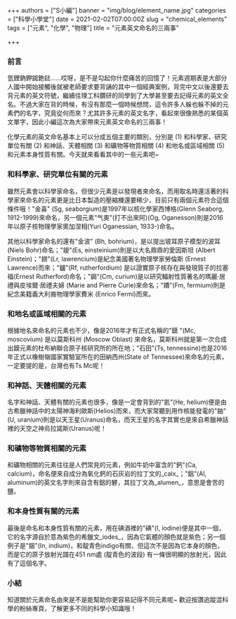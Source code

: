 +++
authors = ["S小編"]
banner = "img/blog/element_name.jpg"
categories = ["科學小學堂"]
date = 2021-02-02T07:00:00Z
slug = "chemical_elements"
tags = ["元素", "化學", "物理"]
title = "元素英文命名的三兩事"

+++
### 前言

氫鋰鈉鉀銣銫鍅......哎呀，是不是勾起你什麼痛苦的回憶了！元素週期表是大部分人國中開始接觸後就被老師要求要背誦的其中一個經典案例，背完中文以後還要去背元素的英文符號，繼續往理工科鑽研的同學到了大學甚至要去記得元素的英文全名。不過大家在背的時候，有沒有那麼一個時候想問，這令許多人躲也躲不掉的元素們的名字，究竟從何而來？尤其許多元素的英文名字，看起來很像熟悉的某個英文單字，因此小編這次為大家帶來元素英文命名的三兩事！

化學元素的英文命名基本上可以分成五個主要的類別，分別是 (1) 和科學家、研究單位有關 (2) 和神話、天體相關 (3) 和礦物等物質相關 (4) 和地名或區域相關 (5) 和元素本身性質有關。今天就來看看其中的一些元素吧\~

### 和科學家、研究單位有關的元素

雖然元素會以科學家命名，但很少元素是以發現者來命名，而用取名時還活著的科學家來命名的元素更是比日本製造的壓縮機還要稀少，目前只有兩個元素符合這個條件哦！"金喜" (Sg, seaborgium)是1997年以核化學家西博格(Glenn Seaborg, 1912-1999)來命名，另一個元素"气奧"(打不出來阿)(Og, Oganesson)則是2016年以原子核物理學家奧加涅相(Yuri Oganessian, 1933-)命名。

其他以科學家命名的還有"金波" (Bh, bohrium)，是以提出玻耳原子模型的波耳(Niels Bohr)命名；"鑀"(Es, einsteinium)則是以大名鼎鼎的愛因斯坦 (Albert Einstein)；"鐒"(Lr, lawrencium)是紀念美國著名物理學家勞倫斯 (Ernest Lawrence)而來；"鑪"(Rf, rutherfordium) 是以證實原子核存在與發現質子的拉塞福(Ernest Rutherford)命名；"鋦"(Cm, curium)是以研究輻射性質著名的瑪麗·居禮與皮埃爾·居禮夫婦 (Marie and Pierre Curie)來命名；"鐨"(Fm, fermium)則是紀念美籍義大利裔物理學家費米 (Enrico Fermi)而來。

### 和地名或區域相關的元素

根據地名來命名的元素也不少，像是2016年才有正式名稱的"鏌 "(Mc, moscovium) 是以莫斯科州 (Moscow Oblast) 來命名，莫斯科州就是第一次合成出鏌元素的杜布納聯合原子核研究所的所在地；"石田"(Ts, tennessine)也是2016年正式以橡樹嶺國家實驗室所在的田納西州(State of Tennessee)來命名的元素，一定要提的是，台灣也有Ts Mc呢！

### 和神話、天體相關的元素

名字和神話、天體有關的元素也很多，像是一定會背到的"氦"(He, helium)便是由古希臘神話中的太陽神海利歐斯(Helios)而來，而大家常聽到用作核能發電的"鈾"(U, uranium)則是以天王星(Uranus)命名，而天王星的名字其實也是來自希臘神話裡的天空之神烏拉諾斯(Uranus)呢！

### 和礦物等物質相關的元素

和礦物相關的元素往往是人們常見的元素，例如牛奶中富含的"鈣"(Ca, calcium)，命名便來自成分為氧化鈣的石灰岩的拉丁文的_calx_；"鋁"(Al, aluminum)的英文名字則來自含有鋁的礬，其拉丁文為_alumen_，意思是會苦的鹽。

### 和本身性質有關的元素

最後是命名和本身性質有關的元素，用在碘酒裡的"碘"(I, iodine)便是其中一個，它的名字源自於意為紫色的希臘文_iodes_，因為它氣體的顏色就是紫色；另一個例子是"銦"(In, indium)，和靛青色indigo有關，但這次不是因為它本身的顏色，而是它的原子放射光譜在451 nm處 (靛青色的波段) 有一條很明顯的放射光，因此有了這個名字。

### 小結

知道關於元素命名由來是不是能幫助你更容易記得不同元素呢\~ 歡迎按讚追蹤混科學的粉絲專頁，了解更多不同的科學小知識哦！